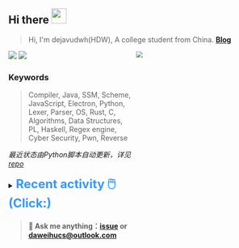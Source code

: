## Hi there <img src="https://raw.githubusercontent.com/MartinHeinz/MartinHeinz/master/wave.gif" width="30px">

> Hi, I'm dejavudwh(HDW), A college student from China. **[Blog](https://www.cnblogs.com/secoding)** 

![](https://komarev.com/ghpvc/?username=dejavudwh)
<img src="https://img.shields.io/badge/BLOG-dejavudwh-blue"><a href="https://www.cnblogs.com/secoding/"></a></img>
<img align="right" width="50%" src="https://github-readme-stats.vercel.app/api?username=dejavudwh&show_icons=true&theme=onedark&count_private=true" style="zoom: 80%;" /> 

### Keywords 

> Compiler, Java, SSM, Scheme, JavaScript, Electron, Python, Lexer, Parser, OS, Rust, C, Algorithms, Data Structures, PL, Haskell, Regex engine, Cyber Security, Pwn, Reverse

*最近状态由Python脚本自动更新，详见<a href="https://github.com/dejavudwh/dejavudwh"> repo</a>*

<details>

  <summary><font size="5.5" color="#3399FF"><b>Recent activity 🖱️(Click:)</b></font></summary>

  - <details open>

    <summary><font size="3.5" color="#3399FF"><b>Recent Post 🖱️</b></font></summary>
    <br>
    <table>
    <tr>
    <td>
    <!-- ZHIHUPOSTS:START --> 

    <!-- ZHIHUPOSTS:END -->
    </td>
    <td>
    <!-- GITHUB:START -->

    - [dejavudwh commented on issue bytedance/vArmor#28](https://github.com/bytedance/vArmor/issues/28) - 2024-02-08T09:10:24Z
    - [dejavudwh opened an issue in bytedance/vArmor](https://github.com/bytedance/vArmor/issues/28) - 2024-02-07T15:31:25Z
    - [dejavudwh opened an issue in kubearmor/KubeArmor](https://github.com/kubearmor/KubeArmor/issues/1614) - 2024-02-07T15:16:05Z
    - [dejavudwh starred brant-ruan/awesome-container-escape](https://github.com/brant-ruan/awesome-container-escape) - 2024-02-04T14:38:53Z
    - [dejavudwh starred teamssix/container-escape-check](https://github.com/teamssix/container-escape-check) - 2024-02-04T13:32:47Z
    <!-- GITHUB:END -->
    </td>
    </tr>
    </table>
  </details>

</details>

> #### 💬 Ask me anything：[issue](https://github.com/dejavudwh/dejavudwh/issues) or [daweihucs@outlook.com](mailto:daweihucs@outlook.com)